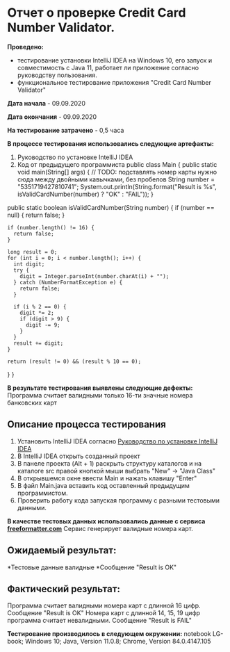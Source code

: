 # Отчет о проверке Credit Card Number Validator.
**Проведено:**
 - тестирование установки IntelliJ IDEA на Windows 10, его запуск и совместимость с Java 11, работает ли приложение согласно руководству пользования.
 - функциональное тестирование приложения "Credit Card Number Validator"

**Дата начала** - 09.09.2020

**Дата окончания** - 09.09.2020

**На тестирование затрачено** - 0,5 часа 

**В процессе тестирования использовались следующие артефакты:**
1. Руководство по установке IntelliJ IDEA
2. Код от предыдущего программиста
public class Main {
  public static void main(String[] args) {
    // TODO: подставлять номер карты нужно сюда между двойными кавычками, без пробелов
    String number = "5351719427810741";
    System.out.println(String.format("Result is %s", isValidCardNumber(number) ? "OK" : "FAIL"));
  }

  public static boolean isValidCardNumber(String number) {
    if (number == null) {
      return false;
    }

    if (number.length() != 16) {
      return false;
    }

    long result = 0;
    for (int i = 0; i < number.length(); i++) {
      int digit;
      try {
        digit = Integer.parseInt(number.charAt(i) + "");
      } catch (NumberFormatException e) {
        return false;
      }

      if (i % 2 == 0) {
        digit *= 2;
        if (digit > 9) {
          digit -= 9;
        }
      }
      result += digit;
    }

    return (result != 0) && (result % 10 == 0);
  }
}

**В результате тестирования выявлены следующие дефекты:**
Программа считает валидными только 16-ти значные номера банковских карт

## Описание процесса тестирования
1. Установить IntelliJ IDEA согласно [Руководство по установке IntelliJ IDEA](https://github.com/netology-code/javaqa-homeworks/blob/master/intro/idea.md)
2. В IntelliJ IDEA открыть созданный проект
3. В панеле проекта (Alt + 1) раскрыть структуру каталогов и на каталоге src правой кнопкой мыши выбрать "New" -> "Java Class"
4. В открывшемся окне ввести Main и нажать клавишу "Enter"
5. В файл Main.java вставить код оставленный предыдущим программистом.
6. Проверить работу кода запуская программу с разными тестовыми данными.

**В качестве тестовых данных использовались данные с сервиса [freeformatter.com](https://www.freeformatter.com/credit-card-number-generator-validator.html)**
Сервис генерирует валидные номера карт.

## Ожидаемый результат:
 *Тестовые данные валидные
 *Сообщение "Result is OK"

## Фактический результат:
Программа считает валидными номера карт с длинной 16 цифр. Сообщение "Result is OK"
Номера карт с длинной 14, 15, 19 цифр программа считает невалидными. Сообщение "Result is FAIL"


**Тестирование производилось в следующем окружении:**
 notebook LG-book; 
 Windows 10;
 Java, Version 11.0.8; 
 Chrome, Version 84.0.4147.105

